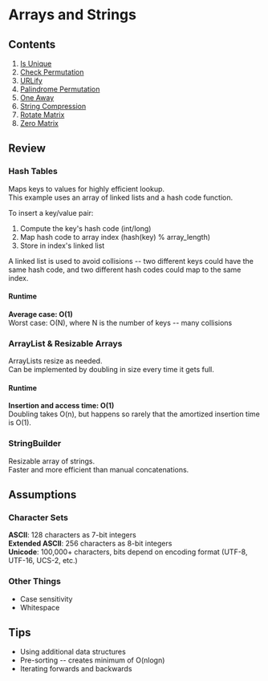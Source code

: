 # Arrays and Strings

## Contents

1. [Is Unique](https://github.com/carterkelly9/CtCI/blob/master/arrays-and-strings/is_unique.py)
2. [Check Permutation](https://github.com/carterkelly9/CtCI/blob/master/arrays-and-strings/check_permutation.py)
3. [URLify](https://github.com/carterkelly9/CtCI/blob/master/arrays-and-strings/URLify.py)
4. [Palindrome Permutation](https://github.com/carterkelly9/CtCI/blob/master/arrays-and-strings/palindrome_permutation.py)
5. [One Away](https://github.com/carterkelly9/CtCI/blob/master/arrays-and-strings/one_away.py)
6. [String Compression](https://github.com/carterkelly9/CtCI/blob/master/arrays-and-strings/string_compression.py)
7. [Rotate Matrix](https://github.com/carterkelly9/CtCI/blob/master/arrays-and-strings/rotate_matrix.py)
8. [Zero Matrix](https://github.com/carterkelly9/CtCI/blob/master/arrays-and-strings/zero_matrix.py)

## Review

### Hash Tables

Maps keys to values for highly efficient lookup.  
This example uses an array of linked lists and a hash code function.

To insert a key/value pair:
1. Compute the key's hash code (int/long)  
2. Map hash code to array index (hash(key) % array_length)  
3. Store in index's linked list  

A linked list is used to avoid collisions -- two different keys could have the same hash code, and two different hash codes could map to the same index.

#### Runtime

**Average case: O(1)**  
Worst case: O(N), where N is the number of keys -- many collisions

### ArrayList & Resizable Arrays

ArrayLists resize as needed.  
Can be implemented by doubling in size every time it gets full.

#### Runtime

**Insertion and access time: O(1)**  
Doubling takes O(n), but happens so rarely that the amortized insertion time is O(1).

### StringBuilder

Resizable array of strings.  
Faster and more efficient than manual concatenations.

## Assumptions

### Character Sets

**ASCII**: 128 characters as 7-bit integers  
**Extended ASCII**: 256 characters as 8-bit integers  
**Unicode**: 100,000+ characters, bits depend on encoding format (UTF-8, UTF-16, UCS-2, etc.)

### Other Things

- Case sensitivity
- Whitespace

## Tips

- Using additional data structures
- Pre-sorting -- creates minimum of O(nlogn)
- Iterating forwards and backwards
